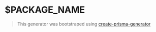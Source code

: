 # $PACKAGE_NAME

> This generator was bootstraped using [create-prisma-generator](https://github.com/YassinEldeeb/Prisma-TypeGraphQL-Types-Generator)

